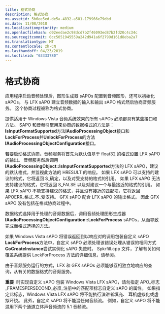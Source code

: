 ```yaml
---
title: 格式协商
description: 格式协商
ms.assetid: 5b6ee5ed-de5a-4832-a581-179966e79dbd
ms.date: 11/08/2018
ms.localizationpriority: medium
ms.openlocfilehash: d02eedae2c98dcd7b2f46093ed87b2fd20c4c34c
ms.sourcegitcommit: 0cc5051945559a242d941a6f2799d161d8eba2a7
ms.translationtype: MT
ms.contentlocale: zh-CN
ms.lasthandoff: 04/23/2019
ms.locfileid: "63333780"
---
```

# <a name="format-negotiation"></a>格式协商


应用程序启动音频处理后，图形生成器 sAPOs 配置到音频图形，还可以初始化 sAPOs。 与 LFX sAPO 建立音频数据的输入和输出 sAPO 格式然后协商音频服务。 这个协商过程被称为格式协商。

提供适用于 Windows Vista 音频系统效果的所有 sAPOs 必须都具有某些接口和方法。 SAPO 和音频引擎用来协商的数据格式的方法是： **IsInputFormatSupported**方法**IAudioProcessingObject**接口和**LockForProcess**并**UnlockForProcess**的方法**IAudioProcessingObjectConfiguration**接口。 

若要启动格式协商，音频服务将首先为默认值基于 float32 的格式设置 LFX sAPO 的输出。 音频服务然后调用**IAudioProcessingObject::IsInputFormatSupported**方法的 LFX sAPO，建议的默认格式，并监视此方法的 HRESULT 的响应。 如果 LFX sAPO 可以支持的建议的格式，它将返回 S\_确定，以及对受支持的格式的引用。 如果 LFX sAPO 无法支持建议的格式，它将返回 S\_FALSE 以及对建议一个与最接近的格式的引用。 如果 LFX sAPO 不能支持建议的格式，并且没有接近的匹配项，它将返回 APOERR\_格式\_不\_受支持。 GFX sAPO 配合 LFX sAPO 的输出格式。 因此 GFX sAPO 没有包括在格式协商过程中。

数据格式选择用于处理的音频数据后，调用音频处理图形生成器**IAudioProcessingObjectConfiguration::LockForProcess** sAPOs，从而导致完成而格式选择的方法。

如果 Windows Vista sAPO 将错误返回到以响应对的调用包装自定义 sAPO **LockForProcess**方法中，自定义 sAPO 必须处理该错误处理从错误的相同方式**CoCreateInstance**尝试实例化 sAPO 失败时。 Spkrfill.cpp 文件，了解有关如何覆盖系统提供 LockForProcess 方法的详细信息，请参阅。

由于音频服务运行的方式，LFX 和 GFX sAPOs 必须能够互相独立地响应的查询，从有关的数据格式的音频服务。

**重要**  时实现自定义 sAPO 包装 Windows Vista LFX sAPO，请勿指定 APO\_标志\_FRAMESPERSECOND\_必须\_注册中的匹配项标志自定义 sAPO 的属性。 如果指定此标志，Windows Vista LFX sAPO 将不能执行演讲者填充、 耳机虚拟化或虚拟环绕。 此外，自定义 sAPO 将不能混任何音频流。 例如，自定义 sAPO 将不能混用下两个通道立体声音频流的 5.1 音频流。

 

 

 




